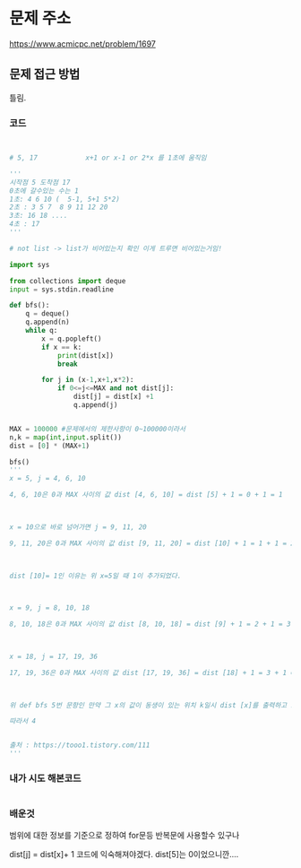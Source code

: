# 문제 주소
https://www.acmicpc.net/problem/1697

## 문제 접근 방법
틀림.

### 코드
```python


# 5, 17            x+1 or x-1 or 2*x 를 1초에 움직임

'''
시작점 5 도착점 17
0초에 갈수있는 수는 1
1초: 4 6 10 (  5-1, 5+1 5*2)
2초 : 3 5 7  8 9 11 12 20
3초: 16 18 ....
4초 : 17
'''

# not list -> list가 비어있는지 확인 이게 트루면 비어있는거임!

import sys

from collections import deque
input = sys.stdin.readline

def bfs():
    q = deque()
    q.append(n)
    while q:
        x = q.popleft()
        if x == k:
            print(dist[x])
            break

        for j in (x-1,x+1,x*2):
            if 0<=j<=MAX and not dist[j]:
                dist[j] = dist[x] +1
                q.append(j)


MAX = 100000 #문제에서의 제한사항이 0~100000이라서
n,k = map(int,input.split())
dist = [0] * (MAX+1)

bfs()
'''
x = 5, j = 4, 6, 10

4, 6, 10은 0과 MAX 사이의 값 dist [4, 6, 10] = dist [5] + 1 = 0 + 1 = 1

 

x = 10으로 바로 넘어가면 j = 9, 11, 20

9, 11, 20은 0과 MAX 사이의 값 dist [9, 11, 20] = dist [10] + 1 = 1 + 1 = 2

 

dist [10]= 1인 이유는 위 x=5일 때 1이 추가되었다.

 

x = 9, j = 8, 10, 18

8, 10, 18은 0과 MAX 사이의 값 dist [8, 10, 18] = dist [9] + 1 = 2 + 1 = 3

 

x = 18, j = 17, 19, 36

17, 19, 36은 0과 MAX 사이의 값 dist [17, 19, 36] = dist [18] + 1 = 3 + 1 = 4

 

위 def bfs 5번 문항인 만약 그 x의 값이 동생이 있는 위치 k일시 dist [x]를 출력하고 프로그램 종료를 만족

따라서 4 


출처 : https://tooo1.tistory.com/111
'''
```

### 내가 시도 해본코드 

```python

```

### 배운것
범위에 대한 정보를 기준으로 정하여 for문등 반복문에 사용할수 있구나 <br>

dist[j] = dist[x]+ 1 코드에 익숙해져야겠다. dist[5]는 0이었으니깐.... 